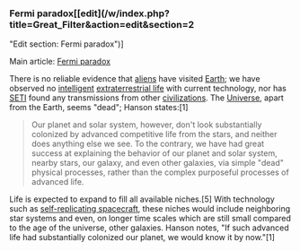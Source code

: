 ### Fermi paradox[[edit](/w/index.php?title=Great\_Filter&action=edit&section=2
"Edit section: Fermi paradox")]

Main article: [Fermi paradox](/wiki/Fermi\_paradox "Fermi paradox")

There is no reliable evidence that [aliens](/wiki/Extraterrestrial\_life
"Extraterrestrial life") have visited [Earth](/wiki/Earth "Earth"); we have
observed no [intelligent](/wiki/Intelligent "Intelligent") [extraterrestrial
life](/wiki/Extraterrestrial\_life "Extraterrestrial life") with current
technology, nor has [SETI](/wiki/SETI "SETI") found any transmissions from
other [civilizations](/wiki/Civilizations "Civilizations"). The
[Universe](/wiki/Universe "Universe"), apart from the Earth, seems "dead";
Hanson states:[1]

> Our planet and solar system, however, don't look substantially colonized by
> advanced competitive life from the stars, and neither does anything else we
> see. To the contrary, we have had great success at explaining the behavior
> of our planet and solar system, nearby stars, our galaxy, and even other
> galaxies, via simple "dead" physical processes, rather than the complex
> purposeful processes of advanced life.

Life is expected to expand to fill all available niches.[5] With technology
such as [self-replicating spacecraft](/wiki/Self-replicating\_spacecraft "Self-
replicating spacecraft"), these niches would include neighboring star systems
and even, on longer time scales which are still small compared to the age of
the universe, other galaxies. Hanson notes, "If such advanced life had
substantially colonized our planet, we would know it by now."[1]
